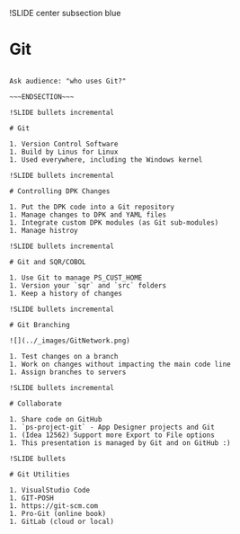 !SLIDE center subsection blue

# Git

~~~SECTION:notes~~~

Ask audience: "who uses Git?"

~~~ENDSECTION~~~

!SLIDE bullets incremental

# Git

1. Version Control Software
1. Build by Linus for Linux
1. Used everywhere, including the Windows kernel

!SLIDE bullets incremental

# Controlling DPK Changes

1. Put the DPK code into a Git repository
1. Manage changes to DPK and YAML files
1. Integrate custom DPK modules (as Git sub-modules)
1. Manage histroy

!SLIDE bullets incremental

# Git and SQR/COBOL

1. Use Git to manage PS_CUST_HOME
1. Version your `sqr` and `src` folders
1. Keep a history of changes

!SLIDE bullets incremental

# Git Branching

![](../_images/GitNetwork.png)

1. Test changes on a branch
1. Work on changes without impacting the main code line
1. Assign branches to servers

!SLIDE bullets incremental

# Collaborate

1. Share code on GitHub
1. `ps-project-git` - App Designer projects and Git
1. (Idea 12562) Support more Export to File options
1. This presentation is managed by Git and on GitHub :)

!SLIDE bullets

# Git Utilities

1. VisualStudio Code
1. GIT-POSH
1. https://git-scm.com
1. Pro-Git (online book)
1. GitLab (cloud or local)